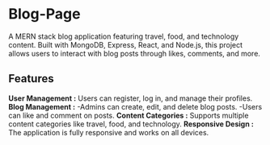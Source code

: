 # Blog-Page
 
A MERN stack blog application featuring travel, food, and technology content. Built with MongoDB, Express, React, and Node.js, this project allows users to interact with blog posts through likes, comments, and more.

## Features

**User Management :** Users can register, log in, and manage their profiles.
**Blog Management :**
-Admins can create, edit, and delete blog posts.
-Users can like and comment on posts.
**Content Categories :** Supports multiple content categories like travel, food, and technology.
**Responsive Design :** The application is fully responsive and works on all devices.
